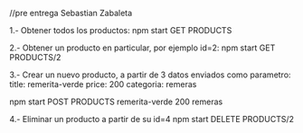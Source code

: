 //pre entrega Sebastian Zabaleta

1.- Obtener todos los productos:
npm start GET PRODUCTS

2.- Obtener un producto en particular, por ejemplo id=2:
npm start GET PRODUCTS/2

3.- Crear un nuevo producto, a partir de 3 datos enviados como parametro:
title: remerita-verde
price: 200
categoria: remeras

npm start POST PRODUCTS remerita-verde 200 remeras

4.- Eliminar un producto a partir de su id=4
npm start DELETE PRODUCTS/2
